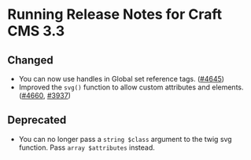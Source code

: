 # Running Release Notes for Craft CMS 3.3

## Changed
- You can now use handles in Global set reference tags. ([#4645](https://github.com/craftcms/cms/issues/4645))
- Improved the `svg()` function to allow custom attributes and elements. ([#4660](https://github.com/craftcms/cms/issues/4660), [#3937](https://github.com/craftcms/cms/issues/3937))

## Deprecated
- You can no longer pass a `string $class` argument to the twig svg function. Pass `array $attributes` instead. 
